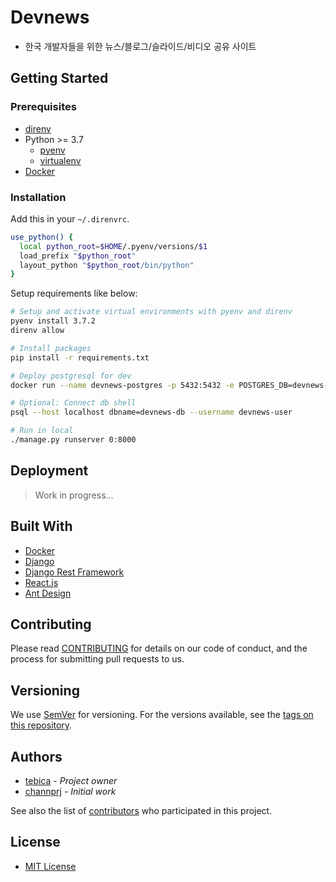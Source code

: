 # Devnews
- 한국 개발자들을 위한 뉴스/블로그/슬라이드/비디오 공유 사이트

## Getting Started

### Prerequisites
- [direnv](https://direnv.net/)
- Python >= 3.7
  - [pyenv](https://github.com/pyenv/pyenv/)
  - [virtualenv](https://virtualenv.pypa.io/en/latest/)
- [Docker](https://docker.com/)

### Installation
Add this in your `~/.direnvrc`.
```bash
use_python() {
  local python_root=$HOME/.pyenv/versions/$1
  load_prefix "$python_root"
  layout_python "$python_root/bin/python"
}
```

Setup requirements like below:
```bash
# Setup and activate virtual environments with pyenv and direnv
pyenv install 3.7.2
direnv allow

# Install packages
pip install -r requirements.txt

# Deploy postgresql for dev
docker run --name devnews-postgres -p 5432:5432 -e POSTGRES_DB=devnews-db -e POSTGRES_USER=devnews-user -e POSTGRES_PASSWORD=devnews-password -e POSTGRES_INITDB_ARGS=--encoding=UTF-8 -d postgres

# Optional: Connect db shell
psql --host localhost dbname=devnews-db --username devnews-user

# Run in local
./manage.py runserver 0:8000
```

## Deployment
> Work in progress...

## Built With
- [Docker](https://www.docker.com/)
- [Django](https://www.djangoproject.com/)
- [Django Rest Framework](https://www.django-rest-framework.org/)
- [React.js](https://reactjs.org/)
- [Ant Design](https://ant.design/)

## Contributing
Please read [CONTRIBUTING](CONTRIBUTING.md) for details on our code of conduct, and the process for submitting pull requests to us.

## Versioning
We use [SemVer](http://semver.org/) for versioning. For the versions available, see the [tags on this repository](https://github.com/tebica/devnews/tags).

## Authors
- [tebica](https://github.com/tebica) - *Project owner*
- [channprj](https://github.com/channprj) - *Initial work*

See also the list of [contributors](https://github.com/tebica/devnews/contributors) who participated in this project.

## License
- [MIT License](LICENSE)
